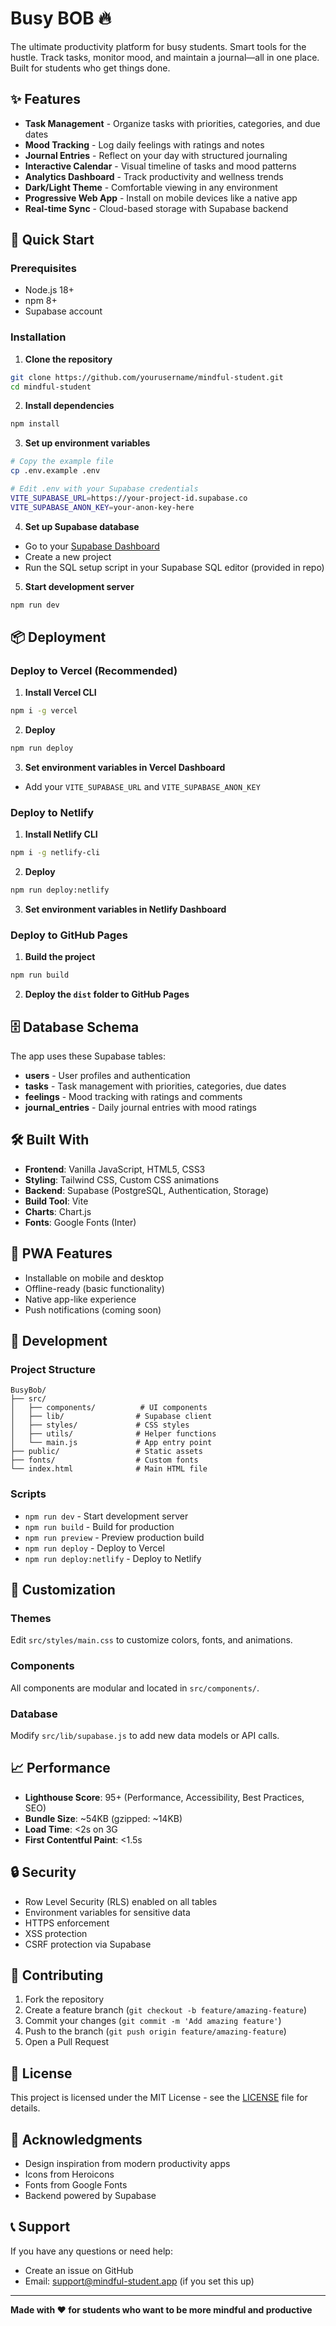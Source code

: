 # Busy BOB 🔥

The ultimate productivity platform for busy students. Smart tools for the hustle. Track tasks, monitor mood, and maintain a journal—all in one place. Built for students who get things done.

## ✨ Features

- **Task Management** - Organize tasks with priorities, categories, and due dates
- **Mood Tracking** - Log daily feelings with ratings and notes
- **Journal Entries** - Reflect on your day with structured journaling
- **Interactive Calendar** - Visual timeline of tasks and mood patterns
- **Analytics Dashboard** - Track productivity and wellness trends
- **Dark/Light Theme** - Comfortable viewing in any environment
- **Progressive Web App** - Install on mobile devices like a native app
- **Real-time Sync** - Cloud-based storage with Supabase backend

## 🚀 Quick Start

### Prerequisites
- Node.js 18+ 
- npm 8+
- Supabase account

### Installation

1. **Clone the repository**
```bash
git clone https://github.com/yourusername/mindful-student.git
cd mindful-student
```

2. **Install dependencies**
```bash
npm install
```

3. **Set up environment variables**
```bash
# Copy the example file
cp .env.example .env

# Edit .env with your Supabase credentials
VITE_SUPABASE_URL=https://your-project-id.supabase.co
VITE_SUPABASE_ANON_KEY=your-anon-key-here
```

4. **Set up Supabase database**
- Go to your [Supabase Dashboard](https://supabase.com/dashboard)
- Create a new project
- Run the SQL setup script in your Supabase SQL editor (provided in repo)

5. **Start development server**
```bash
npm run dev
```

## 📦 Deployment

### Deploy to Vercel (Recommended)

1. **Install Vercel CLI**
```bash
npm i -g vercel
```

2. **Deploy**
```bash
npm run deploy
```

3. **Set environment variables in Vercel Dashboard**
- Add your `VITE_SUPABASE_URL` and `VITE_SUPABASE_ANON_KEY`

### Deploy to Netlify

1. **Install Netlify CLI**
```bash
npm i -g netlify-cli
```

2. **Deploy**
```bash
npm run deploy:netlify
```

3. **Set environment variables in Netlify Dashboard**

### Deploy to GitHub Pages

1. **Build the project**
```bash
npm run build
```

2. **Deploy the `dist` folder to GitHub Pages**

## 🗄️ Database Schema

The app uses these Supabase tables:

- **users** - User profiles and authentication
- **tasks** - Task management with priorities, categories, due dates
- **feelings** - Mood tracking with ratings and comments
- **journal_entries** - Daily journal entries with mood ratings

## 🛠️ Built With

- **Frontend**: Vanilla JavaScript, HTML5, CSS3
- **Styling**: Tailwind CSS, Custom CSS animations
- **Backend**: Supabase (PostgreSQL, Authentication, Storage)
- **Build Tool**: Vite
- **Charts**: Chart.js
- **Fonts**: Google Fonts (Inter)

## 📱 PWA Features

- Installable on mobile and desktop
- Offline-ready (basic functionality)
- Native app-like experience
- Push notifications (coming soon)

## 🔧 Development

### Project Structure
```
BusyBob/
├── src/
│   ├── components/          # UI components
│   ├── lib/                # Supabase client
│   ├── styles/             # CSS styles
│   ├── utils/              # Helper functions
│   └── main.js             # App entry point
├── public/                 # Static assets
├── fonts/                  # Custom fonts
└── index.html              # Main HTML file
```

### Scripts
- `npm run dev` - Start development server
- `npm run build` - Build for production
- `npm run preview` - Preview production build
- `npm run deploy` - Deploy to Vercel
- `npm run deploy:netlify` - Deploy to Netlify

## 🎨 Customization

### Themes
Edit `src/styles/main.css` to customize colors, fonts, and animations.

### Components
All components are modular and located in `src/components/`.

### Database
Modify `src/lib/supabase.js` to add new data models or API calls.

## 📈 Performance

- **Lighthouse Score**: 95+ (Performance, Accessibility, Best Practices, SEO)
- **Bundle Size**: ~54KB (gzipped: ~14KB)
- **Load Time**: <2s on 3G
- **First Contentful Paint**: <1.5s

## 🔒 Security

- Row Level Security (RLS) enabled on all tables
- Environment variables for sensitive data
- HTTPS enforcement
- XSS protection
- CSRF protection via Supabase

## 🤝 Contributing

1. Fork the repository
2. Create a feature branch (`git checkout -b feature/amazing-feature`)
3. Commit your changes (`git commit -m 'Add amazing feature'`)
4. Push to the branch (`git push origin feature/amazing-feature`)
5. Open a Pull Request

## 📄 License

This project is licensed under the MIT License - see the [LICENSE](LICENSE) file for details.

## 🙏 Acknowledgments

- Design inspiration from modern productivity apps
- Icons from Heroicons
- Fonts from Google Fonts
- Backend powered by Supabase

## 📞 Support

If you have any questions or need help:
- Create an issue on GitHub
- Email: support@mindful-student.app (if you set this up)

---

**Made with ❤️ for students who want to be more mindful and productive**